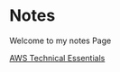 # Notes
Welcome to my notes Page

[AWS Technical Essentials](obsidian://open?vault=vault&file=Notes%2FAWS%2FAWS%20Technical%20Essentals%2FAWS)